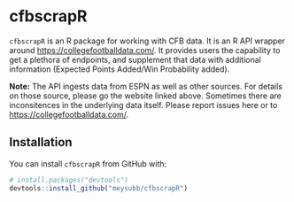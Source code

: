# cfbscrapR

`cfbscrapR` is an R package for working with CFB data. It is an R API wrapper around https://collegefootballdata.com/. It provides users the capability to get a plethora of endpoints, and supplement that data with additional information (Expected Points Added/Win Probability added). 

__Note:__ The API ingests data from ESPN as well as other sources. For details on those source, please go the website linked above. Sometimes there are inconsitences in the underlying data itself. Please report issues here or to https://collegefootballdata.com/. 

## Installation
You can install `cfbscrapR` from GitHub with:

``` r
# install.packages("devtools")
devtools::install_github("meysubb/cfbscrapR")
```




